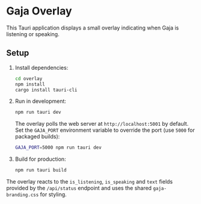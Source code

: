 # Gaja Overlay

This Tauri application displays a small overlay indicating when Gaja is listening or speaking.

## Setup

1. Install dependencies:
   ```bash
   cd overlay
   npm install
   cargo install tauri-cli
   ```

2. Run in development:
   ```bash
   npm run tauri dev
   ```

   The overlay polls the web server at `http://localhost:5001` by default. Set the `GAJA_PORT` environment variable to override the port (use `5000` for packaged builds):
   ```bash
   GAJA_PORT=5000 npm run tauri dev
   ```

3. Build for production:
   ```bash
   npm run tauri build
   ```

The overlay reacts to the `is_listening`, `is_speaking` and `text` fields provided by the `/api/status` endpoint and uses the shared `gaja-branding.css` for styling.
